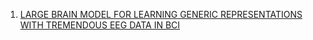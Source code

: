 1. [LARGE BRAIN MODEL FOR LEARNING GENERIC REPRESENTATIONS WITH TREMENDOUS EEG DATA IN BCI](https://openreview.net/pdf?id=QzTpTRVtrP)

